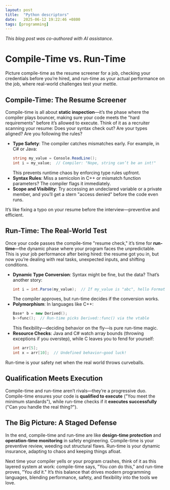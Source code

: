 ```yaml
---
layout: post
title:  "Python descriptors"
date:   2025-06-12 19:22:46 +0800
tags: [programming]
---
```


*This blog post was co-authored with AI assistance.*

# Compile-Time vs. Run-Time

Picture compile-time as the resume screener for a job, checking your credentials before you’re hired, and run-time as your actual performance on the job, where real-world challenges test your mettle.

## Compile-Time: The Resume Screener

Compile-time is all about **static inspection**—it’s the phase where the compiler plays bouncer, making sure your code meets the "hard requirements" before it’s allowed to execute. Think of it as a recruiter scanning your resume: Does your syntax check out? Are your types aligned? Are you following the rules?

- **Type Safety**: The compiler catches mismatches early. For example, in C# or Java:
  ```csharp
  string my_value = Console.ReadLine();
  int i = my_value;  // Compiler: "Nope, string can’t be an int!"
  ```
  This prevents runtime chaos by enforcing type rules upfront.
- **Syntax Rules**: Miss a semicolon in C++ or mismatch function parameters? The compiler flags it immediately.
- **Scope and Visibility**: Try accessing an undeclared variable or a private member, and you’ll get a stern "access denied" before the code even runs.

It’s like fixing a typo on your resume before the interview—preventive and efficient.

## Run-Time: The Real-World Test

Once your code passes the compile-time "resume check," it’s time for **run-time**—the dynamic phase where your program faces the unpredictable. This is your job performance after being hired: the resume got you in, but now you’re dealing with real tasks, unexpected inputs, and shifting conditions.

- **Dynamic Type Conversion**: Syntax might be fine, but the data? That’s another story:
  ```csharp
  int i = int.Parse(my_value);  // If my_value is "abc", hello FormatException!
  ```
  The compiler approves, but run-time decides if the conversion works.
- **Polymorphism**: In languages like C++:
  ```cpp
  Base* b = new Derived();
  b->func();  // Run-time picks Derived::func() via the vtable
  ```
  This flexibility—deciding behavior on the fly—is pure run-time magic.
- **Resource Checks**: Java and C# watch array bounds (throwing exceptions if you overstep), while C leaves you to fend for yourself:
  ```c
  int arr[5];
  int x = arr[10];  // Undefined behavior—good luck!
  ```

Run-time is your safety net when the real world throws curveballs.

## Qualification Meets Execution

Compile-time and run-time aren’t rivals—they’re a progressive duo. Compile-time ensures your code is **qualified to execute** ("You meet the minimum standards"), while run-time checks if it **executes successfully** ("Can you handle the real thing?").


## The Big Picture: A Staged Defense

In the end, compile-time and run-time are like **design-time protection** and **operation-time monitoring** in safety engineering. Compile-time is your preventive review, weeding out structural flaws. Run-time is your dynamic insurance, adapting to chaos and keeping things afloat.

Next time your compiler yells or your program crashes, think of it as this layered system at work: compile-time says, "You *can* do this," and run-time proves, "You *did* it." It’s this balance that drives modern programming languages, blending performance, safety, and flexibility into the tools we love.
